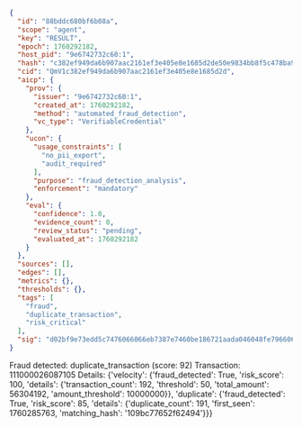 ```json
{
  "id": "88bddc680bf6b08a",
  "scope": "agent",
  "key": "RESULT",
  "epoch": 1760292182,
  "host_pid": "9e6742732c60:1",
  "hash": "c382ef949da6b907aac2161ef3e405e8e1685d2de50e9834bb8f5c478ba93c9c",
  "cid": "QmV1c382ef949da6b907aac2161ef3e405e8e1685d2d",
  "aicp": {
    "prov": {
      "issuer": "9e6742732c60:1",
      "created_at": 1760292182,
      "method": "automated_fraud_detection",
      "vc_type": "VerifiableCredential"
    },
    "ucon": {
      "usage_constraints": [
        "no_pii_export",
        "audit_required"
      ],
      "purpose": "fraud_detection_analysis",
      "enforcement": "mandatory"
    },
    "eval": {
      "confidence": 1.0,
      "evidence_count": 0,
      "review_status": "pending",
      "evaluated_at": 1760292182
    }
  },
  "sources": [],
  "edges": [],
  "metrics": {},
  "thresholds": {},
  "tags": [
    "fraud",
    "duplicate_transaction",
    "risk_critical"
  ],
  "sig": "d02bf9e73edd5c7476066066eb7387e7460be186721aada046048fe796606a5f"
}
```

Fraud detected: duplicate_transaction (score: 92)
Transaction: 111000026087105
Details: {'velocity': {'fraud_detected': True, 'risk_score': 100, 'details': {'transaction_count': 192, 'threshold': 50, 'total_amount': 56304192, 'amount_threshold': 10000000}}, 'duplicate': {'fraud_detected': True, 'risk_score': 85, 'details': {'duplicate_count': 191, 'first_seen': 1760285763, 'matching_hash': '109bc77652f62494'}}}